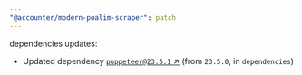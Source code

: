 ```yaml
---
"@accounter/modern-poalim-scraper": patch
---
```

dependencies updates:
  - Updated dependency [`puppeteer@23.5.1` ↗︎](https://www.npmjs.com/package/puppeteer/v/23.5.1) (from `23.5.0`, in `dependencies`)
